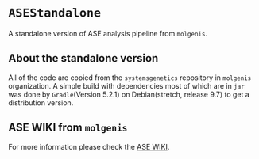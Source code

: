 # `ASEStandalone`
A standalone version of ASE analysis pipeline from `molgenis`. 

## About the standalone version
All of the code are copied from the `systemsgenetics` repository in `molgenis`
organization. A simple build with dependencies most of which are in `jar` was
done by `Gradle`(Version 5.2.1) on Debian(stretch, release 9.7) to get a
distribution version.

## ASE WIKI from `molgenis`
For more information please check the 
[ASE WIKI](https://github.com/molgenis/systemsgenetics/wiki/ASE).
